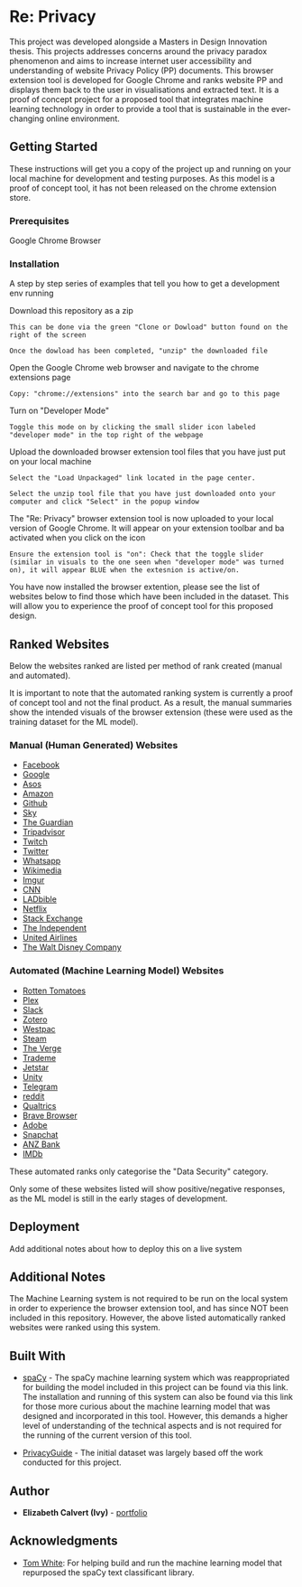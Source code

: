 # Re: Privacy

This project was developed alongside a Masters in Design Innovation thesis. This projects addresses concerns around the privacy paradox phenomenon and aims to increase internet user accessibility and understanding of website Privacy Policy (PP) documents. This browser extension tool is developed for Google Chrome and ranks website PP and displays them back to the user in visualisations and extracted text. It is a proof of concept project for a proposed tool that integrates machine learning technology in order to provide a tool that is sustainable in the ever-changing online environment. 

## Getting Started

These instructions will get you a copy of the project up and running on your local machine for development and testing purposes. As this model is a proof of concept tool, it has not been released on the chrome extension store. 

### Prerequisites

Google Chrome Browser

### Installation 

A step by step series of examples that tell you how to get a development env running

Download this repository as a zip

```
This can be done via the green "Clone or Dowload" button found on the right of the screen

Once the dowload has been completed, "unzip" the downloaded file
```

Open the Google Chrome web browser and navigate to the chrome extensions page

```
Copy: "chrome://extensions" into the search bar and go to this page
```

Turn on "Developer Mode"

```
Toggle this mode on by clicking the small slider icon labeled "developer mode" in the top right of the webpage
```

Upload the downloaded browser extension tool files that you have just put on your local machine

```
Select the "Load Unpackaged" link located in the page center. 

Select the unzip tool file that you have just downloaded onto your computer and click "Select" in the popup window
```

The "Re: Privacy" browser extension tool is now uploaded to your local version of Google Chrome. It will appear on your extension toolbar and ba activated when you click on the icon

```
Ensure the extension tool is "on": Check that the toggle slider (similar in visuals to the one seen when "developer mode" was turned on), it will appear BLUE when the extesnion is active/on. 
```

You have now installed the browser extention, please see the list of websites below to find those which have been included in the dataset. This will allow you to experience the proof of concept tool for this proposed design.

## Ranked Websites

Below the websites ranked are listed per method of rank created (manual and automated). 

It is important to note that the automated ranking system is currently a proof of concept tool and not the final product. As a result, the manual summaries show the intended visuals of the browser extension (these were used as the training dataset for the ML model).

### Manual (Human Generated) Websites

* [Facebook](https://www.facebook.com)
* [Google](https://www.google.com)
* [Asos](https://www.asos.com)
* [Amazon](https://www.amazon.com)
* [Github](https://www.github.com)
* [Sky](https://www.sky.co.nz)
* [The Guardian](https://www.theguardian.com)
* [Tripadvisor](https://www.tripadvisor.co.nz)
* [Twitch](https://www.twitch.tv)
* [Twitter](https://www.twitter.com)
* [Whatsapp](https://www.whatsapp.com)
* [Wikimedia](https://www.wikimedia.org)
* [Imgur](https://www.imgur.com)
* [CNN](https://edition.cnn.com)
* [LADbible](https://www.ladbible.com)
* [Netflix](https://www.netflix.com)
* [Stack Exchange](https://stackexchange.com)
* [The Independent](https://www.independent.co.uk)
* [United Airlines](https://www.united.com)
* [The Walt Disney Company](https://www.thewaltdisneycompany.com)

### Automated (Machine Learning Model) Websites

* [Rotten Tomatoes](https://www.rottentomatoes.com)
* [Plex](https://www.plex.tv)
* [Slack](https://slack.com)
* [Zotero](https://www.zotero.org)
* [Westpac](https://www.westpac.co.nz)
* [Steam](https://store.steampowered.com)
* [The Verge](https://www.theverge.com)
* [Trademe](https://www.trademe.co.nz)
* [Jetstar](https://www.jetstar.com)
* [Unity](https://unity3d.com)
* [Telegram](https://telegram.org)
* [reddit](https://www.reddit.com)
* [Qualtrics](https://www.qualtrics.com)
* [Brave Browser](https://brave.com)
* [Adobe](https://www.adobe.com)
* [Snapchat](https://www.snapchat.com)
* [ANZ Bank](https://www.anz.co.nz)
* [IMDb](https://www.imdb.com)

These automated ranks only categorise the "Data Security" category.

Only some of these websites listed will show positive/negative responses, as the ML model is still in the early stages of development. 

## Deployment

Add additional notes about how to deploy this on a live system

## Additional Notes

The Machine Learning system is not required to be run on the local system in order to experience the browser extension tool, and has since NOT been included in this repository. However, the above listed automatically ranked websites were ranked using this system. 

## Built With

* [spaCy](https://spacy.io/usage/training#textcat) - The spaCy machine learning system which was reappropriated for building the model included in this project can be found via this link. The installation and running of this system can also be found via this link for those more curious about the machine learning model that was designed and incorporated in this tool. However, this demands a higher level of understanding of the technical aspects and is not required for the running of the current version of this tool.

* [PrivacyGuide](https://github.com/InfiniteCoding/PrivacyGuide) - The initial dataset was largely based off the work conducted for this project. 

## Author

* **Elizabeth Calvert (Ivy)** - [portfolio](https://www.ivycalvert.me/portfolio) 

## Acknowledgments

* [Tom White](https://github.com/dribnet): For helping build and run the machine learning model that repurposed the spaCy text classificant library.